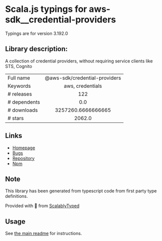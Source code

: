 
# Scala.js typings for aws-sdk__credential-providers

Typings are for version 3.192.0

## Library description:
A collection of credential providers, without requiring service clients like STS, Cognito

|                    |                 |
| ------------------ | :-------------: |
| Full name          | @aws-sdk/credential-providers |
| Keywords           | aws, credentials |
| # releases         | 122 |
| # dependents       | 0.0 |
| # downloads        | 3257260.6666666665 |
| # stars            | 2062.0 |

## Links
- [Homepage](https://github.com/aws/aws-sdk-js-v3/tree/main/packages/credential-providers)
- [Bugs](https://github.com/aws/aws-sdk-js-v3/issues)
- [Repository](https://github.com/aws/aws-sdk-js-v3)
- [Npm](https://www.npmjs.com/package/%40aws-sdk%2Fcredential-providers)
    


## Note
This library has been generated from typescript code from first party type definitions.

Provided with :purple_heart: from [ScalablyTyped](https://github.com/oyvindberg/ScalablyTyped)

## Usage
See [the main readme](../../readme.md) for instructions.


